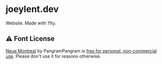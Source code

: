 # joeylent.dev

Website. Made with 11ty.

## :warning: Font License

[Neue Montreal](https://pangrampangram.com/products/neue-montreal) by PangramPangram is [free for personal, non-commercial use](https://pangrampangram.com/pages/faq#free-fonts-and-personal-use).
Please don't use it for reasons otherwise.
